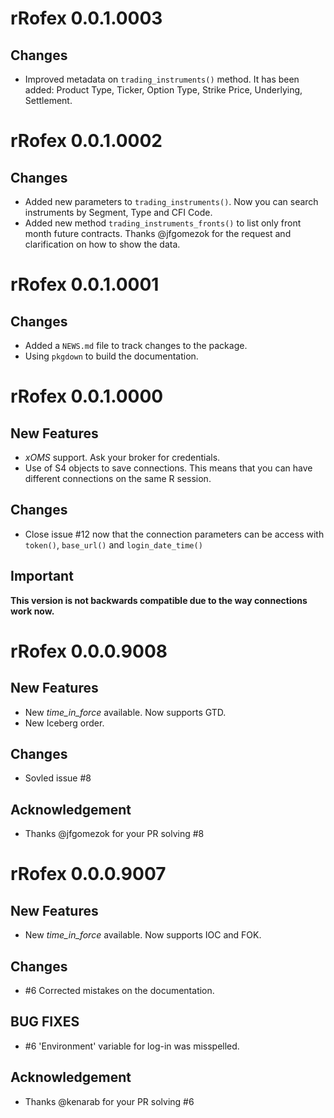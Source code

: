 # rRofex 0.0.1.0003

## Changes

* Improved metadata on `trading_instruments()` method. It has been added: Product Type, Ticker, Option Type, Strike Price, Underlying, Settlement. 

# rRofex 0.0.1.0002

## Changes

* Added new parameters to `trading_instruments()`. Now you can search instruments by Segment, Type and CFI Code.
* Added new method `trading_instruments_fronts()` to list only front month future contracts. Thanks @jfgomezok for the request and clarification on how to show the data.

# rRofex 0.0.1.0001

## Changes

* Added a `NEWS.md` file to track changes to the package.
* Using `pkgdown` to build the documentation.

# rRofex 0.0.1.0000

## New Features

* *xOMS* support. Ask your broker for credentials.
* Use of S4 objects to save connections. This means that you can have different connections on the same R session.

## Changes

* Close issue #12 now that the connection parameters can be access with `token()`, `base_url()` and `login_date_time()`

## Important

**This version is not backwards compatible due to the way connections work now.**

# rRofex 0.0.0.9008

## New Features

* New *time_in_force* available. Now supports GTD. 
* New Iceberg order.

## Changes

* Sovled issue #8 

## Acknowledgement

* Thanks @jfgomezok  for your PR solving #8  

# rRofex 0.0.0.9007

## New Features

* New *time_in_force* available. Now supports IOC and FOK.

## Changes

* #6 Corrected mistakes on the documentation.

## BUG FIXES

* #6 'Environment' variable for log-in was misspelled. 

## Acknowledgement

* Thanks @kenarab for your PR solving #6 

